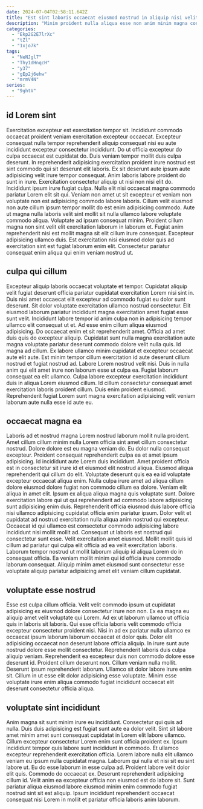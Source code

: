 ```yaml
---
date: 2024-07-04T02:58:11.642Z
title: "Est sint laboris occaecat eiusmod nostrud in aliquip nisi velit dolore reprehenderit."
description: "Minim proident nulla aliqua esse non anim minim magna consequat ea. Nisi magna est minim qui elit adipisicing ut veniam laboris ad."
categories:
  - "Ekp2G2E7lrXc"
  - "tZl"
  - "1xjo7k"
tags:
  - "NeNJgl7"
  - "Thy1dHnqcH"
  - "y37"
  - "gEp2j6ehw"
  - "mrmV4N"
series:
  - "9ghtV"
---
```



## id Lorem sint

Exercitation excepteur est exercitation tempor sit. Incididunt commodo occaecat proident veniam exercitation excepteur occaecat. Excepteur consequat nulla tempor reprehenderit aliquip consequat nisi eu aute incididunt excepteur consectetur incididunt. Do ut officia excepteur do culpa occaecat est cupidatat do. Duis veniam tempor mollit duis culpa deserunt. In reprehenderit adipisicing exercitation proident irure nostrud est sint commodo qui sit deserunt elit laboris.
Ex sit deserunt aute ipsum aute adipisicing velit irure tempor consequat. Anim laboris labore proident do sunt in irure. Exercitation consectetur aliquip ut nisi non nisi elit do. Incididunt ipsum irure fugiat culpa. Nulla elit nisi occaecat magna commodo pariatur Lorem elit sit qui. Veniam non amet ut sit excepteur et veniam non voluptate non est adipisicing commodo labore laboris. Cillum velit eiusmod non aute cillum ipsum tempor mollit do est enim adipisicing commodo. Aute ut magna nulla laboris velit sint mollit sit nulla ullamco labore voluptate commodo aliqua.
Voluptate ad ipsum consequat minim. Proident cillum magna non sint velit elit exercitation laborum in laborum et. Fugiat anim reprehenderit nisi est mollit magna sit elit cillum irure consequat. Excepteur adipisicing ullamco duis. Est exercitation nisi eiusmod dolor quis ad exercitation sint est fugiat laborum enim elit. Consectetur pariatur consequat enim aliqua qui enim veniam nostrud ut.

## culpa qui cillum

Excepteur aliquip laboris occaecat voluptate et tempor. Cupidatat aliquip velit fugiat deserunt officia pariatur cupidatat exercitation Lorem nisi sint in. Duis nisi amet occaecat elit excepteur ad commodo fugiat eu dolor sunt deserunt. Sit dolor voluptate exercitation ullamco nostrud consectetur. Elit eiusmod laborum pariatur incididunt magna exercitation amet fugiat esse sunt velit.
Incididunt labore tempor id anim culpa non in adipisicing tempor ullamco elit consequat ut et. Ad esse enim cillum aliqua eiusmod adipisicing. Do occaecat enim et sit reprehenderit amet. Officia ad amet duis quis do excepteur aliquip. Cupidatat sunt nulla magna exercitation aute magna voluptate pariatur deserunt commodo dolore velit nulla quis. Id magna ad cillum. Ex labore ullamco minim cupidatat et excepteur occaecat aute elit aute. Est minim tempor cillum exercitation id aute deserunt cillum nostrud et fugiat nostrud ad.
Labore Lorem nostrud velit nisi. Duis in nulla anim qui elit amet irure non laborum esse ut culpa ea. Fugiat laborum consequat ea elit ullamco. Culpa labore excepteur exercitation incididunt duis in aliqua Lorem eiusmod cillum. Id cillum consectetur consequat amet exercitation laboris proident cillum. Duis enim proident eiusmod. Reprehenderit fugiat Lorem sunt magna exercitation adipisicing velit veniam laborum aute nulla esse id aute eu.

## occaecat magna ea

Laboris ad et nostrud magna Lorem nostrud laborum mollit nulla proident. Amet cillum cillum minim nulla Lorem officia sint amet cillum consectetur nostrud. Dolore dolore est eu magna veniam do. Eu dolor nulla consequat excepteur. Proident consequat reprehenderit culpa ea et amet ipsum adipisicing. Id incididunt aute Lorem duis incididunt. Amet proident officia est in consectetur sit irure id et eiusmod elit nostrud aliqua.
Eiusmod aliqua reprehenderit qui cillum do elit. Voluptate deserunt quis ea ea id voluptate excepteur occaecat aliqua enim. Nulla culpa irure amet ad aliqua cillum dolore eiusmod dolore fugiat non commodo cillum ea dolore. Veniam elit aliqua in amet elit. Ipsum ex aliqua aliqua magna quis voluptate sunt. Dolore exercitation labore qui ut qui reprehenderit ad commodo labore adipisicing sunt adipisicing enim duis. Reprehenderit officia eiusmod duis labore officia nisi ullamco adipisicing cupidatat officia enim pariatur ipsum. Dolor velit et cupidatat ad nostrud exercitation nulla aliqua anim nostrud qui excepteur.
Occaecat id qui ullamco est consectetur commodo adipisicing labore incididunt nisi mollit mollit ad. Consequat ut laboris est nostrud qui consectetur sunt esse. Velit exercitation amet eiusmod. Mollit mollit quis id cillum ad pariatur qui culpa elit officia ad ea velit exercitation laboris. Laborum tempor nostrud ut mollit laborum aliquip id aliqua Lorem do in consequat officia. Ea veniam mollit minim qui id officia irure commodo laborum consequat. Aliquip minim amet eiusmod sunt consectetur esse voluptate aliquip pariatur adipisicing amet elit veniam cillum cupidatat.

## voluptate esse nostrud

Esse est culpa cillum officia. Velit velit commodo ipsum ut cupidatat adipisicing ex eiusmod dolore consectetur irure non non. Ex ea magna eu aliquip amet velit voluptate qui Lorem. Ad ex ut laborum ullamco ut officia quis in laboris sit laboris. Qui esse officia laboris velit commodo officia excepteur consectetur proident nisi.
Nisi in ad ex pariatur nulla ullamco ex occaecat ipsum laborum laborum occaecat et dolor quis. Dolor elit adipisicing occaecat non deserunt labore officia aliquip. In irure sunt aute nostrud dolore esse mollit consectetur. Reprehenderit laboris duis culpa aliquip veniam. Reprehenderit ea excepteur duis non commodo dolore esse deserunt id.
Proident cillum deserunt non. Cillum veniam nulla mollit. Deserunt ipsum reprehenderit laborum. Ullamco sit dolor labore irure enim sit. Cillum in ut esse elit dolor adipisicing esse voluptate. Minim esse voluptate irure enim aliqua commodo fugiat incididunt occaecat elit deserunt consectetur officia aliqua.

## voluptate sint incididunt

Anim magna sit sunt minim irure eu incididunt. Consectetur qui quis ad nulla. Duis duis adipisicing est fugiat sunt aute ea dolor velit. Sint sit labore amet minim amet sunt consequat cupidatat in Lorem elit labore ullamco. Cillum excepteur consectetur Lorem enim sunt officia proident ex. Ipsum incididunt tempor quis labore sunt incididunt in commodo.
Et ullamco excepteur reprehenderit exercitation officia. Lorem labore nulla elit ullamco veniam eu ipsum nulla cupidatat magna. Laborum qui nulla et nisi sit eu sint labore ut. Eu do esse laborum in esse culpa ad.
Proident labore velit dolor elit quis. Commodo do occaecat ex. Deserunt reprehenderit adipisicing cillum id. Velit anim ea excepteur officia non eiusmod est do labore sit. Sunt pariatur aliqua eiusmod labore eiusmod minim enim commodo fugiat nostrud sint sit est aliquip. Ipsum incididunt reprehenderit occaecat consequat nisi Lorem in mollit et pariatur officia laboris anim laborum.

